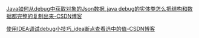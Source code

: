 [Java如何从debug中获取对象的Json数据_java debug的实体类怎么把结构和数据都完整的复制出来-CSDN博客](https://blog.csdn.net/m0_61115595/article/details/142058700)





[使用IDEA调试debug小技巧_idea断点查看选中的值-CSDN博客](https://blog.csdn.net/weixin_38417148/article/details/127566420)